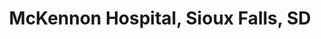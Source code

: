 ---
title: "McKennon Hospital, Sioux Falls, SD"
project_id: 
conf_date: 1992-09-06
conference_id: ""
presenters:
   - peter_bandettini
summary: "McKennon Hospital, Sioux Falls, SD"
file: /assets/presentations/
filename: 
layout: presentation
---